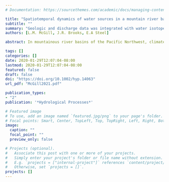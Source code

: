 ```yaml
---
# Documentation: https://sourcethemes.com/academic/docs/managing-content/

title: "Spatiotemporal dynamics of water sources in a mountain river basin inferred through δ2H and δ18O of water"
subtitle: ""
summary: "Geologic and discharge data was integrated with water isotopes to create a conceptual model of streamflow generation for the Snoqualmie River. "
authors: [L.M. McGill, J.R. Brooks, E.A Steel]

abstract: In mountainous river basins of the Pacific Northwest, climate models predict that winter warming will result in increased precipitation falling as rain and decreased snowpack. A detailed understanding of the spatial and temporal dynamics of water sources across river networks will help illuminate climate change impacts on river flow regimes. Because the stable isotopic composition of precipitation varies geographically, variation in surface water isotope ratios indicates the volume-weighted integration of upstream source water. We measured the stable isotope ratios of surface water samples collected in the Snoqualmie River basin in western Washington over June and September 2017 and the 2018 water year. We used ordinary least squares regression and geostatistical Spatial Stream Network models to relate surface water isotope ratios to mean watershed elevation (MWE) across seasons. Geologic and discharge data was integrated with water isotopes to create a conceptual model of streamflow generation for the Snoqualmie River. We found that surface water stable isotope ratios were lowest in the spring and highest in the dry, Mediterranean summer, but related strongly to MWE throughout the year. Low isotope ratios in spring reflect the input of snowmelt into high elevation tributaries. High summer isotope ratios suggest that groundwater is sourced from low elevation areas and recharged by winter precipitation. Overall, our results suggest that baseflow in the Snoqualmie River may be resilient to predicted warming and subsequent changes to snowpack in the Pacific Northwest.

tags: []
categories: []
date: 2020-01-29T12:07:04-08:00
lastmod: 2020-01-29T12:07:04-08:00
featured: false
draft: false
doi: "https://doi.org/10.1002/hyp.14063"
url_pdf: "McGill2021.pdf" 

publication_types:
- "2"
publication: '*Hydrological Processes*'

# Featured image
# To use, add an image named `featured.jpg/png` to your page's folder.
# Focal points: Smart, Center, TopLeft, Top, TopRight, Left, Right, BottomLeft, Bottom, BottomRight.
image:
  caption: ""
  focal_point: ""
  preview_only: false

# Projects (optional).
#   Associate this post with one or more of your projects.
#   Simply enter your project's folder or file name without extension.
#   E.g. `projects = ["internal-project"]` references `content/project/deep-learning/index.md`.
#   Otherwise, set `projects = []`.
projects: []
---
```

